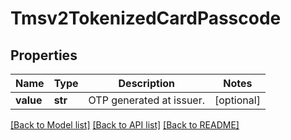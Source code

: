 # Tmsv2TokenizedCardPasscode

## Properties
Name | Type | Description | Notes
------------ | ------------- | ------------- | -------------
**value** | **str** | OTP generated at issuer.  | [optional] 

[[Back to Model list]](../README.md#documentation-for-models) [[Back to API list]](../README.md#documentation-for-api-endpoints) [[Back to README]](../README.md)


